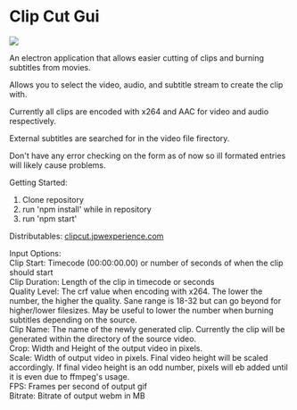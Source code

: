 # Clip Cut Gui

<img src="https://clipcut.jpwexperience.com/images/clipcut-screenshot-1.5.jpg">

An electron application that allows easier cutting of clips and burning subtitles from movies.

Allows you to select the video, audio, and subtitle stream to create the clip with. 

Currently all clips are encoded with x264 and AAC for video and audio respectively. 

External subtitles are searched for in the video file firectory.

Don't have any error checking on the form as of now so ill formated entries will likely cause problems.

Getting Started:
1. Clone repository
2. run 'npm install' while in repository
3. run 'npm start'

Distributables: <a href="https://clipcut.jpwexperience.com" target="_blank">clipcut.jpwexperience.com</a>

Input Options:<br />
Clip Start: Timecode (00:00:00.00) or number of seconds of when the clip should start<br />
Clip Duration: Length of the clip in timecode or seconds<br />
Quality Level: The crf value when encoding with x264. The lower the number, the higher the quality. Sane range is 18-32 but can go beyond for higher/lower filesizes. May be useful to lower the number when burning subtitles depending on the source.<br />
Clip Name: The name of the newly generated clip. Currently the clip will be generated within the directory of the source video.<br />
Crop: Width and Height of the output video in pixels.<br />
Scale: Width of output video in pixels. Final video height will be scaled accordingly. If final video height is an odd number, pixels will eb added until it is even due to ffmpeg's usage.<br />
FPS: Frames per second of output gif<br />
Bitrate: Bitrate of output webm in MB<br />
